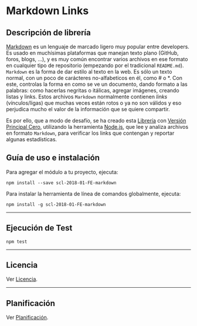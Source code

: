 # Markdown Links

## Descripción de librería

[Markdown](https://es.wikipedia.org/wiki/Markdown) es un lenguaje de marcado
ligero muy popular entre developers. Es usado en muchísimas plataformas que
manejan texto plano (GitHub, foros, blogs, ...), y es muy común
encontrar varios archivos en ese formato en cualquier tipo de repositorio
(empezando por el tradicional `README.md`).
`Markdown` es la forma de dar estilo al texto en la web. Es sólo un texto normal, con un poco de carácteres no-alfabeticos en él, como # o *. Con este, controlas la forma en como se ve un documento, dando formato a las palabras: como hacerlas negritas o itálicas, agregar imágenes, creando listas y links.
Estos archivos `Markdown` normalmente contienen _links_ (vínculos/ligas) que
muchas veces están rotos o ya no son válidos y eso perjudica mucho el valor de
la información que se quiere compartir.

Es por ello, que a modo de desafío, se ha creado esta [Librería](https://tjarataibo.github.io/scl-2018-01-FE-markdown) con [Versión Principal Cero](https://github.com/tjarataibo/scl-2018-01-FE-markdown/blob/master/VERSION.md), utilizando la
herramienta [Node.js](https://nodejs.org/), que lee y analiza archivos
en formato `Markdown`, para verificar los links que contengan y reportar
algunas estadísticas.

## Guía de uso e instalación

Para agregar el módulo a tu proyecto, ejecuta:

    npm install --save scl-2018-01-FE-markdown

Para instalar la herramienta de línea de comandos globalmente, ejecuta:

    npm install -g scl-2018-01-FE-markdown

---

## Ejecución de Test

    npm test

---

## Licencia

Ver [Licencia](https://tjarataibo.github.io/scl-2018-01-FE-markdown/LICENSE.md).

---

## Planificación

Ver [Planificación](https://trello.com/b/qsR86UjY/markdown).